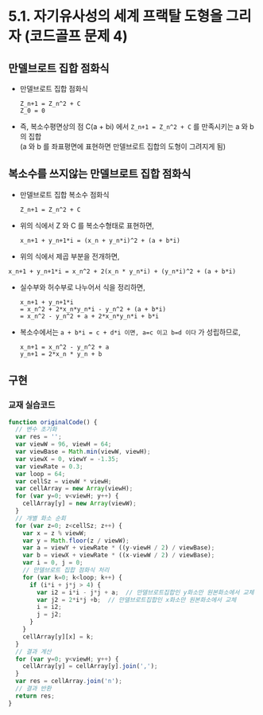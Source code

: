 # 5.1. 자기유사성의 세계 프랙탈 도형을 그리자 (코드골프 문제 4)

## 만델브로트 집합 점화식

- 만델브로트 집합 점화식
  ```
  Z_n+1 = Z_n^2 + C
  Z_0 = 0
  ```

- 즉, 복소수평면상의 점 C(a + bi) 에서 `Z_n+1 = Z_n^2 + C` 를 만족시키는 a 와 b 의 집합  
  (a 와 b 를 좌표평면에 표현하면 만델브로트 집합의 도형이 그려지게 됨)



## 복소수를 쓰지않는 만델브로트 집합 점화식

- 만델브로트 집합 복소수 점화식
  ```
  Z_n+1 = Z_n^2 + C
  ```

- 위의 식에서 Z 와 C 를 복소수형태로 표현하면,
  ```
  x_n+1 + y_n+1*i = (x_n + y_n*i)^2 + (a + b*i)
  ```

- 위의 식에서 제곱 부분을 전개하면,
```
x_n+1 + y_n+1*i = x_n^2 + 2(x_n * y_n*i) + (y_n*i)^2 + (a + b*i)
```

- 실수부와 허수부로 나누어서 식을 정리하면,
  ```
  x_n+1 + y_n+1*i
  = x_n^2 + 2*x_n*y_n*i - y_n^2 + (a + b*i)
  = x_n^2 - y_n^2 + a + 2*x_n*y_n*i + b*i
  ```

- 복소수에서는 `a + b*i = c + d*i 이면, a=c 이고 b=d 이다` 가 성립하므로,
  ```
  x_n+1 = x_n^2 - y_n^2 + a
  y_n+1 = 2*x_n * y_n + b
  ```



## 구현

### 교재 실습코드

```javascript
function originalCode() {
  // 변수 초기화
  var res = '';
  var viewW = 96, viewH = 64;
  var viewBase = Math.min(viewW, viewH);
  var viewX = 0, viewY = -1.35;
  var viewRate = 0.3;
  var loop = 64;
  var cellSz = viewW * viewH;
  var cellArray = new Array(viewH);
  for (var y=0; v<viewH; y++) {
    cellArray[y] = new Array(viewW);
  }
  // 개별 화소 순회
  for (var z=0; z<cellSz; z++) {
    var x = z % viewW;
    var y = Math.floor(z / viewW);
    var a = viewY + viewRate * ((y-viewH / 2) / viewBase);
    var b = viewX + viewRate * ((x-viewW / 2) / viewBase);
    var i = 0, j = 0;
    // 만델브로트 집합 점화식 처리
    for (var k=0; k<loop; k++) {
      if (i*i + j*j > 4) {
        var i2 = i*i - j*j + a;  // 만델브로트집합인 y화소만 원본화소에서 교체
        var j2 = 2*i*j +b;  // 만델브로트집합인 x화소만 원본화소에서 교체
        i = i2;
        j = j2;
      }
    }
    cellArray[y][x] = k;
  }
  // 결과 계산
  for (var y=0; y<viewH; y++) {
    cellArray[y] = cellArray[y].join(',');
  }
  var res = cellArray.join('n');
  // 결과 반환
  return res;
}
```
